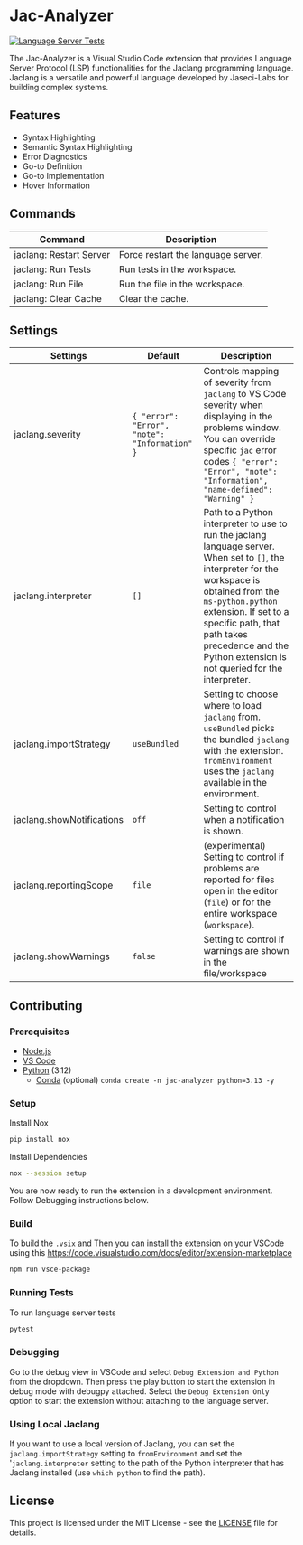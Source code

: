 # Jac-Analyzer

[![Language Server Tests](https://github.com/Jaseci-Labs/jac-analyzer/actions/workflows/ls_tests.yml/badge.svg?branch=main)](https://github.com/Jaseci-Labs/jac-analyzer/actions/workflows/ls_tests.yml)

The Jac-Analyzer is a Visual Studio Code extension that provides Language Server Protocol (LSP) functionalities for the Jaclang programming language. Jaclang is a versatile and powerful language developed by Jaseci-Labs for building complex systems.

## Features

- Syntax Highlighting
- Semantic Syntax Highlighting
- Error Diagnostics
- Go-to Definition
- Go-to Implementation
- Hover Information

## Commands

| Command                | Description                         |
| ---------------------- | ----------------------------------- |
| jaclang: Restart Server | Force restart the language server. |
| jaclang: Run Tests      | Run tests in the workspace. | 
| jaclang: Run File       | Run the file in the workspace. |
| jaclang: Clear Cache    | Clear the cache. |

## Settings

| Settings | Default | Description |
| -------- | ------- | ----------- |
| jaclang.severity | `{ "error": "Error", "note": "Information" }` | Controls mapping of severity from `jaclang` to VS Code severity when displaying in the problems window. You can override specific `jac` error codes `{ "error": "Error", "note": "Information", "name-defined": "Warning" }` |
| jaclang.interpreter | `[]` | Path to a Python interpreter to use to run the jaclang language server. When set to `[]`, the interpreter for the workspace is obtained from the `ms-python.python` extension. If set to a specific path, that path takes precedence and the Python extension is not queried for the interpreter. |
| jaclang.importStrategy | `useBundled` | Setting to choose where to load `jaclang` from. `useBundled` picks the bundled `jaclang` with the extension. `fromEnvironment` uses the `jaclang` available in the environment. |
| jaclang.showNotifications | `off` | Setting to control when a notification is shown. |
| jaclang.reportingScope | `file` | (experimental) Setting to control if problems are reported for files open in the editor (`file`) or for the entire workspace (`workspace`). |
| jaclang.showWarnings | `false` | Setting to control if warnings are shown in the file/workspace |

## Contributing

### Prerequisites

- [Node.js](https://nodejs.org/en/)
- [VS Code](https://code.visualstudio.com/)
- [Python](https://www.python.org/) (3.12)
  - [Conda](https://docs.conda.io/en/latest/) (optional) `conda create -n jac-analyzer python=3.13 -y`

### Setup

Install Nox
```bash
pip install nox
```
Install Dependencies
```bash
nox --session setup
```
You are now ready to run the extension in a development environment. Follow Debugging instructions below.

### Build
To build the `.vsix` and Then you can install the extension on your VSCode using this <https://code.visualstudio.com/docs/editor/extension-marketplace>

```bash
npm run vsce-package
```

### Running Tests

To run language server tests

```bash
pytest
```

### Debugging
Go to the debug view in VSCode and select `Debug Extension and Python` from the dropdown. Then press the play button to start the extension in debug mode with debugpy attached.
Select the `Debug Extension Only` option to start the extension without attaching to the language server.

### Using Local Jaclang
If you want to use a local version of Jaclang, you can set the `jaclang.importStrategy` setting to `fromEnvironment` and set the '`jaclang.interpreter` setting to the path of the Python interpreter that has Jaclang installed (use `which python` to find the path).

## License

This project is licensed under the MIT License - see the [LICENSE](LICENSE) file for details.